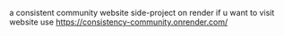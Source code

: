 a consistent community website side-project on render if u want to visit website use https://consistency-community.onrender.com/
